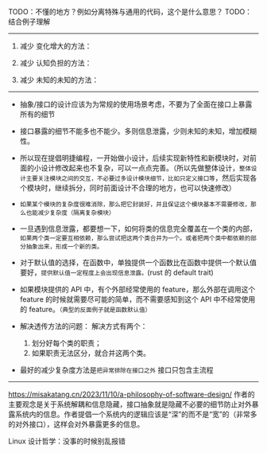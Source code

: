 TODO：不懂的地方？例如分离特殊与通用的代码，这个是什么意思？
TODO：结合例子理解

---

1. 减少 变化增大的方法：

2. 减少 认知负担的方法：

3. 减少 未知的未知的方法：

---

- 抽象/接口的设计应该为为常规的使用场景考虑，不要为了全面在接口上暴露所有的细节
- 接口暴露的细节不能多也不能少。多则信息泄露，少则未知的未知，增加模糊性。
- 所以现在提倡明捷编程，一开始做小设计，后续实现新特性和新模块时，对前面的小设计修改起来也不复杂，可以一点点完善。（所以先做整体设计，`整体设计主要关注模块之间的交互，不必要过多设计模块细节，比如只定义接口等`，然后实现各个模块时，继续拆分，同时前面设计不合理的地方，也可以快速修改）
- `如果某个模块的复杂度很难消除，那么把它封装好，并且保证这个模块基本不需要修改，那么也能减少复杂度（隔离复杂模块）`
- 一旦遇到信息泄露，都要想一下，如何将类的信息完全覆盖在一个类的内部，`如果两个类一定要互相依赖，那么尝试把这两个类合并为一个。或者把两个类中都依赖的部分抽象出来，形成一个新的类。`
- 对于默认值的选择，在函数中，单独提供一个函数比在函数中提供一个默认值要好，`提供默认值一定程度上会出现信息泄露。`(rust 的 default trait)
- 如果模块提供的 API 中，有个外部经常使用的 feature，那么外部在调用这个 feature 的时候就需要尽可能的简单，而不需要感知到这个 API 中不经常使用的 feature。`（典型的反面例子就是函数默认值）`

- 解决透传方法的问题：
  解决方式有两个：

  1. 划分好每个类的职责；
  2. 如果职责无法区分，就合并这两个类。

- 最好的减少复杂度方法是`把异常排除在接口之外`
  接口只包含主流程

---

https://misakatang.cn/2023/11/10/a-philosophy-of-software-design/
作者的主要观念是关于系统解耦和信息隐藏，接口抽象就是隐藏不必要的细节防止对外暴露系统内的信息。作者提倡一个系统内的逻辑应该是“深”的而不是“宽”的（非常多的对外接口），这样会对外暴露更多的信息。

Linux 设计哲学：没事的时候别乱报错
